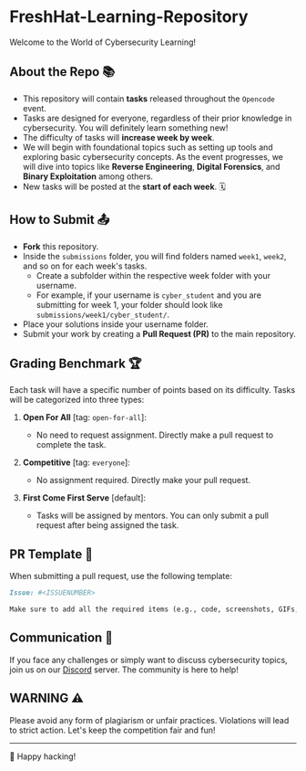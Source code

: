 # FreshHat-Learning-Repository

Welcome to the World of Cybersecurity Learning!

## About the Repo 📚
* This repository will contain **tasks** released throughout the `Opencode` event.
* Tasks are designed for everyone, regardless of their prior knowledge in cybersecurity. You will definitely learn something new!
* The difficulty of tasks will **increase week by week**.
* We will begin with foundational topics such as setting up tools and exploring basic cybersecurity concepts. As the event progresses, we will dive into topics like **Reverse Engineering**, **Digital Forensics**, and **Binary Exploitation** among others.
* New tasks will be posted at the **start of each week**. 🗓️

## How to Submit 📤
* **Fork** this repository.
* Inside the `submissions` folder, you will find folders named `week1`, `week2`, and so on for each week's tasks.
  * Create a subfolder within the respective week folder with your username.
  * For example, if your username is `cyber_student` and you are submitting for week 1, your folder should look like `submissions/week1/cyber_student/`.
* Place your solutions inside your username folder.
* Submit your work by creating a **Pull Request (PR)** to the main repository.

## Grading Benchmark 🏆
Each task will have a specific number of points based on its difficulty. 
Tasks will be categorized into three types:

1. **Open For All** [tag: `open-for-all`]:
   * No need to request assignment. Directly make a pull request to complete the task.

2. **Competitive** [tag: `everyone`]:
   * No assignment required. Directly make your pull request.

3. **First Come First Serve** [default]:
   * Tasks will be assigned by mentors. You can only submit a pull request after being assigned the task.

## PR Template 📝
When submitting a pull request, use the following template:
```markdown
Issue: #<ISSUENUMBER>

Make sure to add all the required items (e.g., code, screenshots, GIFs, etc.) as specified in the issue.
```

## Communication 💬
If you face any challenges or simply want to discuss cybersecurity topics, join us on our [Discord](https://discord.gg/vfpyyA8WVs) server. The community is here to help!

## WARNING ⚠️
Please avoid any form of plagiarism or unfair practices. Violations will lead to strict action. Let's keep the competition fair and fun!

---

🚀 Happy hacking!
